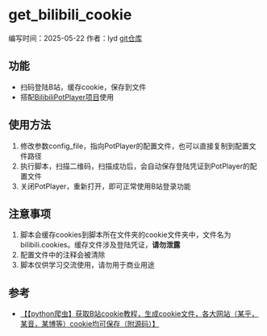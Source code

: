 # get_bilibili_cookie

编写时间：2025-05-22
作者：lyd
[git仓库](https://github.com/luyuduan/get_bilibili_cookie)



## 功能

- 扫码登陆B站，缓存cookie，保存到文件
- 搭配[BilibiliPotPlayer项目](https://github.com/chen310/BilibiliPotPlayer)使用



## 使用方法

1. 修改参数config_file，指向PotPlayer的配置文件，也可以直接复制到配置文件路径
2. 执行脚本，扫描二维码，扫描成功后，会自动保存登陆凭证到PotPlayer的配置文件
3. 关闭PotPlayer，重新打开，即可正常使用B站登录功能



## 注意事项

1. 脚本会缓存cookies到脚本所在文件夹的cookie文件夹中，文件名为bilibili.cookies。缓存文件涉及登陆凭证，**请勿泄露**
2. 配置文件中的注释会被清除
3. 脚本仅供学习交流使用，请勿用于商业用途



## 参考

-   [【【python爬虫】获取B站cookie教程，生成cookie文件，各大网站（某乎，某音，某博等）cookie均可保存（附源码）】](https://www.bilibili.com/video/BV1Ue41197vz/?share_source=copy_web&vd_source=b22e943fdbf4809cf6c3520fdfb6ed86)



